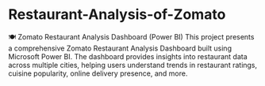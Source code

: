 # Restaurant-Analysis-of-Zomato
🍽️ Zomato Restaurant Analysis Dashboard (Power BI)  This project presents a comprehensive Zomato Restaurant Analysis Dashboard built using Microsoft Power BI. The dashboard provides insights into restaurant data across multiple cities, helping users understand trends in restaurant ratings, cuisine popularity, online delivery presence, and more.
